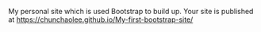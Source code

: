 My personal site which is used Bootstrap to build up.
Your site is published at https://chunchaolee.github.io/My-first-bootstrap-site/
